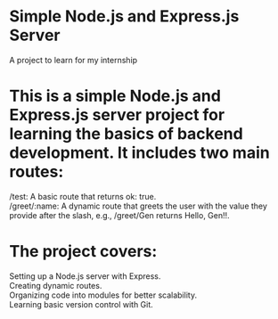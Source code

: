 # Simple Node.js and Express.js Server
A project to learn for my internship 

# This is a simple Node.js and Express.js server project for learning the basics of backend development. It includes two main routes:

/test: A basic route that returns ok: true.   
/greet/:name: A dynamic route that greets the user with the value they provide after the slash, e.g., /greet/Gen returns Hello, Gen!!.  

# The project covers:

Setting up a Node.js server with Express.  
Creating dynamic routes.  
Organizing code into modules for better scalability.  
Learning basic version control with Git.  
